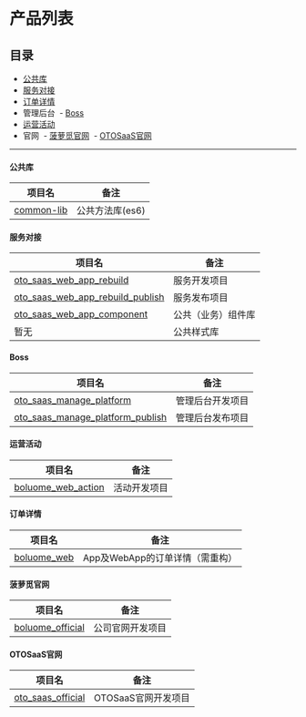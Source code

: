 # 产品列表

## 目录

- [公共库](#公共库)
- [服务对接](#服务对接)
- [订单详情](#订单详情)
- 管理后台
  - [Boss](#boss)
- [运营活动](#运营活动)
- 官网
  - [菠萝觅官网](#菠萝觅官网)
  - [OTOSaaS官网](#otosaas官网)
  
---  

#### 公共库
|项目名|备注|
|---|---|
|[common-lib](https://github.com/kpboluome/common-lib)|公共方法库(es6)|

#### 服务对接

|项目名|备注|
|---|---|
|[oto_saas_web_app_rebuild](https://github.com/kpboluome/oto_saas_web_app_rebuild)|服务开发项目|
|[oto_saas_web_app_rebuild_publish](https://github.com/kpboluome/oto_saas_web_app_rebuild_publish)|服务发布项目|
|[oto_saas_web_app_component](https://github.com/kpboluome/oto_saas_web_app_component) |公共（业务）组件库|
|暂无|公共样式库|

#### Boss

|项目名|备注|
|---|---|
|[oto_saas_manage_platform ](https://github.com/kpboluome/oto_saas_manage_platform)|管理后台开发项目|
|[oto_saas_manage_platform_publish](https://github.com/kpboluome/oto_saas_manage_platform_publish)|管理后台发布项目|

#### 运营活动

|项目名|备注|
|---|---|
|[boluome_web_action ](https://github.com/kpboluome/boluome_web_action)|活动开发项目|

#### 订单详情

|项目名|备注|
|---|---|
|[boluome_web](https://github.com/kpboluome/boluome_web)|App及WebApp的订单详情（需重构）|

#### 菠萝觅官网

|项目名|备注|
|---|---|
|[boluome_official](https://github.com/kpboluome/boluome_official)|公司官网开发项目|

#### OTOSaaS官网

|项目名|备注|
|---|---|
|[oto_saas_official](https://github.com/kpboluome/oto_saas_official)|OTOSaaS官网开发项目|
